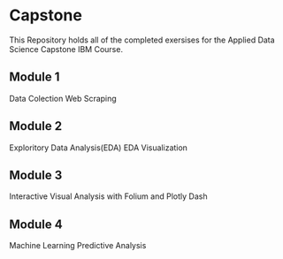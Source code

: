 # Capstone
This Repository holds all of the completed exersises for the Applied Data Science Capstone IBM Course.
## Module 1
Data Colection
Web Scraping
## Module 2
Exploritory Data Analysis(EDA)
EDA Visualization
## Module 3
Interactive Visual Analysis with Folium and Plotly Dash
## Module 4
Machine Learning Predictive Analysis
